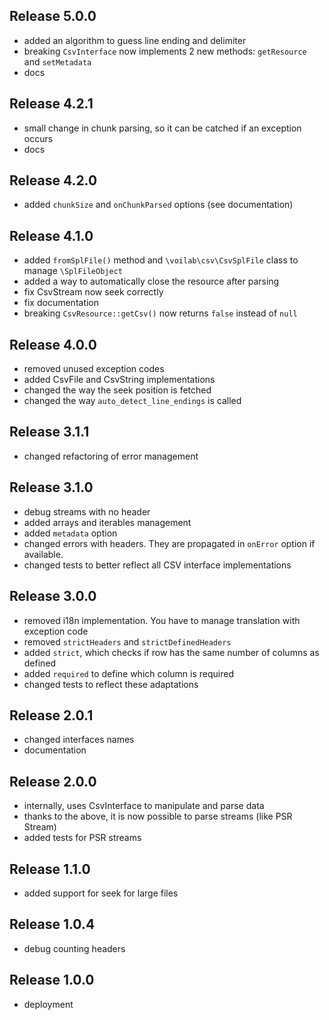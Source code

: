 ## Release 5.0.0

- added an algorithm to guess line ending and delimiter
- breaking `CsvInterface` now implements 2 new methods: `getResource` and `setMetadata`
- docs

## Release 4.2.1

- small change in chunk parsing, so it can be catched if an exception occurs
- docs

## Release 4.2.0

- added `chunkSize` and `onChunkParsed` options (see documentation)

## Release 4.1.0

- added `fromSplFile()` method and `\voilab\csv\CsvSplFile` class to manage `\SplFileObject`
- added a way to automatically close the resource after parsing
- fix CsvStream now seek correctly
- fix documentation
- breaking `CsvResource::getCsv()` now returns `false` instead of `null`

## Release 4.0.0

- removed unused exception codes
- added CsvFile and CsvString implementations
- changed the way the seek position is fetched
- changed the way `auto_detect_line_endings` is called

## Release 3.1.1

- changed refactoring of error management

## Release 3.1.0

- debug streams with no header
- added arrays and iterables management
- added `metadata` option
- changed errors with headers. They are propagated in `onError` option if available.
- changed tests to better reflect all CSV interface implementations

## Release 3.0.0

- removed i18n implementation. You have to manage translation with exception code
- removed `strictHeaders` and `strictDefinedHeaders`
- added `strict`, which checks if row has the same number of columns as defined
- added `required` to define which column is required
- changed tests to reflect these adaptations

## Release 2.0.1

- changed interfaces names
- documentation

## Release 2.0.0

- internally, uses CsvInterface to manipulate and parse data
- thanks to the above, it is now possible to parse streams (like PSR Stream)
- added tests for PSR streams

## Release 1.1.0

- added support for seek for large files

## Release 1.0.4

- debug counting headers

## Release 1.0.0

- deployment
